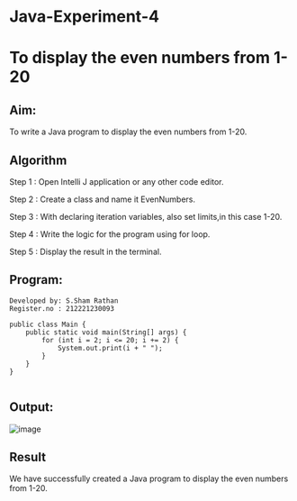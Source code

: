 # Java-Experiment-4

# To display the even numbers from 1-20

## Aim:
  To write a Java program to display the even numbers from 1-20.
  
## Algorithm

Step 1 : Open Intelli J application or any other code editor.

Step 2 : Create a class and name it EvenNumbers.

Step 3 : With declaring iteration variables, also set limits,in this case 1-20.

Step 4 : Write the logic for the program using for loop.

Step 5 : Display the result in the terminal.

## Program:
```
Developed by: S.Sham Rathan
Register.no : 212221230093

public class Main {
    public static void main(String[] args) {
        for (int i = 2; i <= 20; i += 2) {
            System.out.print(i + " ");
        }
    }
}


```




## Output:
![image](https://github.com/ShamRathan/Java-Experiment-4/assets/93587823/d6b3a03f-1cfa-46e3-878b-e04ed0739321)



## Result 
  We have successfully created a Java program to display the even numbers from 1-20.
